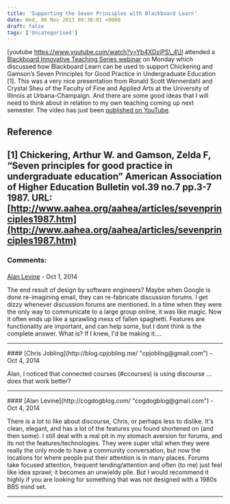 ```yaml
---
title: 'Supporting the Seven Principles with Blackboard Learn'
date: Wed, 06 Nov 2013 09:30:01 +0000
draft: false
tags: ['Uncategorised']
---
```


\[youtube https://www.youtube.com/watch?v=Yb4XDzjPS\_4\]I attended a [Blackboard Innovative Teaching Series webinar](http://www.blackboard.com/Platforms/Learn/Resources/Webinars.aspx "BITS") on Monday which discussed how Blackboard Learn can be used to support Chickering and Gamson’s Seven Principles for Good Practice in Undergraduate Education \[1\]. This was a very nice presentation from Ronald Scott Wennerdahl and Crystal Sheu of the Faculty of Fine and Applied Arts at the University of Illinois at Urbana-Champaign. And there are some good ideas that I will need to think about in relation to my own teaching coming up next semester. The video has just been [published on YouTube](http://www.youtube.com/watch?v=Yb4XDzjPS_4&feature=share&list=PLontYaReEU1uoeMMSjknbmpd1TFFLWcRK).

Reference
---------

\[1\] Chickering, Arthur W. and Gamson, Zelda F, “Seven principles for good practice in undergraduate education” American Association of Higher Education Bulletin vol.39 no.7 pp.3-7 1987. URL: [http://www.aahea.org/aahea/articles/sevenprinciples1987.htm](http://www.aahea.org/aahea/articles/sevenprinciples1987.htm)
---
### Comments:
#### 
[Alan Levine](http://cogdogblog.com/ "cogdogblog@gmail.com") - <time datetime="2014-10-27 20:32:00">Oct 1, 2014</time>

The end result of design by software engineers? Maybe when Google is done re-imagining email, they can re-fabricate discussion forums. I get dizzy whenever discussion forums are mentioned. In a time when they were the only way to communicate to a large group online, it was like magic. Now it often ends up like a sprawling mess of fallen spaghetti. Features are functionality are important, and can help some, but I dont think is the complete answer. What is? If I knew, I'd be making it....
<hr />
#### 
[Chris Jobling](http://blog.cpjobling.me/ "cpjobling@gmail.com") - <time datetime="2014-10-30 20:49:00">Oct 4, 2014</time>

Alan, I noticed that connected courses (#ccourses) is using discourse ... does that work better?
<hr />
#### 
[Alan Levine](http://cogdogblog.com/ "cogdogblog@gmail.com") - <time datetime="2014-10-30 21:05:00">Oct 4, 2014</time>

There is a lot to like about discourse, Chris, or perhaps less to dislike. It's clean, elegant, and has a lot of the features you found shortened on (and then some). I still deal with a real pit in my stomach aversion for forums, and its not the features/technologies. They were super vital when they were really the only mode to have a community conversation, but now the locations for where people put their attention is in many places. Forums take focused attention, frequent tending/attention and often (to me) just feel like idea sprawl; it becomes an unwieldy pile. But I would recommend it highly if you are looking for something that was not designed with a 1980s BBS mind set.
<hr />

